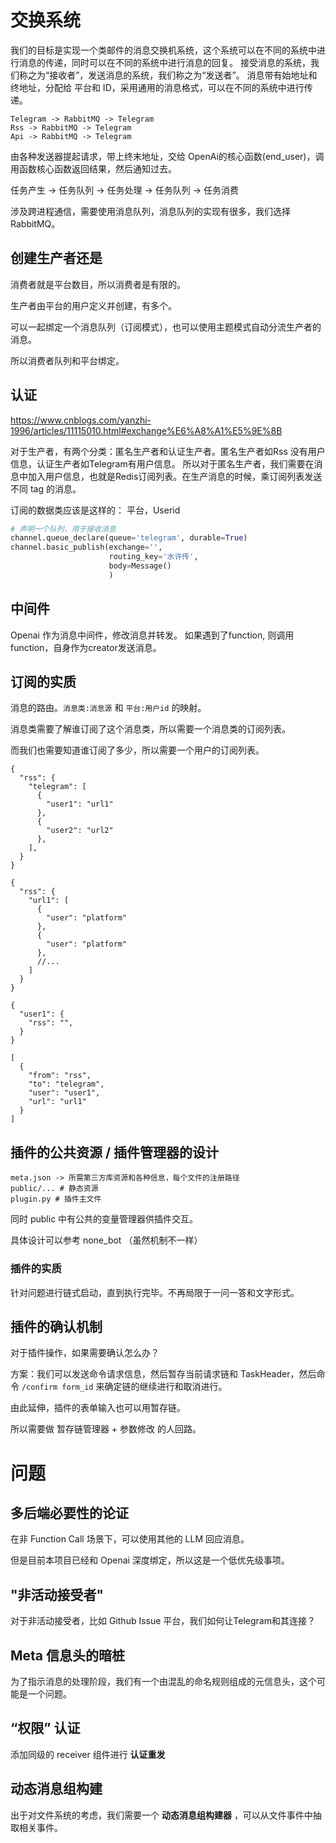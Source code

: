 # 交换系统

我们的目标是实现一个类邮件的消息交换机系统，这个系统可以在不同的系统中进行消息的传递，同时可以在不同的系统中进行消息的回复。
接受消息的系统，我们称之为“接收者”，发送消息的系统，我们称之为“发送者”。
消息带有始地址和终地址，分配给 平台和 ID，采用通用的消息格式，可以在不同的系统中进行传递。

```
Telegram -> RabbitMQ -> Telegram
Rss -> RabbitMQ -> Telegram
Api -> RabbitMQ -> Telegram
```

由各种发送器提起请求，带上终末地址，交给 OpenAi的核心函数(end_user)，调用函数核心函数返回结果，然后通知过去。

任务产生 -> 任务队列 -> 任务处理 -> 任务队列 -> 任务消费

涉及跨进程通信，需要使用消息队列，消息队列的实现有很多，我们选择 RabbitMQ。

## 创建生产者还是

消费者就是平台数目，所以消费者是有限的。

生产者由平台的用户定义并创建，有多个。

可以一起绑定一个消息队列（订阅模式），也可以使用主题模式自动分流生产者的消息。

所以消费者队列和平台绑定。

## 认证

https://www.cnblogs.com/yanzhi-1996/articles/11115010.html#exchange%E6%A8%A1%E5%9E%8B

对于生产者，有两个分类：匿名生产者和认证生产者。匿名生产者如Rss 没有用户信息，认证生产者如Telegram有用户信息。
所以对于匿名生产者，我们需要在消息中加入用户信息，也就是Redis订阅列表。在生产消息的时候，乘订阅列表发送不同 tag 的消息。

订阅的数据类应该是这样的： 平台，Userid

```python
# 声明一个队列，用于接收消息
channel.queue_declare(queue='telegram', durable=True)
channel.basic_publish(exchange='',
                      routing_key='水许传',
                      body=Message()
                      )
```

## 中间件

Openai 作为消息中间件，修改消息并转发。
如果遇到了function, 则调用function，自身作为creator发送消息。

## 订阅的实质

消息的路由。`消息类:消息源` 和 `平台:用户id` 的映射。

消息类需要了解谁订阅了这个消息类，所以需要一个消息类的订阅列表。

而我们也需要知道谁订阅了多少，所以需要一个用户的订阅列表。

```json5
{
  "rss": {
    "telegram": [
      {
        "user1": "url1"
      },
      {
        "user2": "url2"
      },
    ],
  }
}
```

```json5
{
  "rss": {
    "url1": [
      {
        "user": "platform"
      },
      {
        "user": "platform"
      },
      //...
    ]
  }
}
```

```json5
{
  "user1": {
    "rss": "",
  }
}
```

```json5
[
  {
    "from": "rss",
    "to": "telegram",
    "user": "user1",
    "url": "url1"
  }
]
```

## 插件的公共资源 / 插件管理器的设计

```
meta.json -> 所需第三方库资源和各种信息，每个文件的注册路径
public/... # 静态资源
plugin.py # 插件主文件
```

同时 public 中有公共的变量管理器供插件交互。

具体设计可以参考 none_bot （虽然机制不一样）

### 插件的实质

针对问题进行链式启动，直到执行完毕。不再局限于一问一答和文字形式。

## 插件的确认机制

对于插件操作，如果需要确认怎么办？

方案：我们可以发送命令请求信息，然后暂存当前请求链和 TaskHeader，然后命令 ``/confirm form_id`` 来确定链的继续进行和取消进行。

由此延伸，插件的表单输入也可以用暂存链。

所以需要做 暂存链管理器 + 参数修改 的人回路。

# 问题

## 多后端必要性的论证

在非 Function Call 场景下，可以使用其他的 LLM 回应消息。

但是目前本项目已经和 Openai 深度绑定，所以这是一个低优先级事项。

## "非活动接受者"

对于非活动接受者，比如 Github Issue 平台，我们如何让Telegram和其连接？

## Meta 信息头的暗桩

为了指示消息的处理阶段，我们有一个由混乱的命名规则组成的元信息头，这个可能是一个问题。

## “权限” 认证

添加同级的 receiver 组件进行 **认证重发**

## 动态消息组构建

出于对文件系统的考虑，我们需要一个 **动态消息组构建器** ，可以从文件事件中抽取相关事件。



